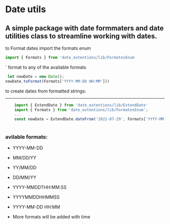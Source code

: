 # Date utils

## A simple package with date formmaters and date utilities class to streamline working with dates. 

to Format dates import the formats enum
```javascript
import { Formats } from 'date_extentions/lib/FormatesEnum
```
`
format to any of the available formats
```javascript
 let newDate = new Date();
newDate.toFormat(Formats['YYYY-MM-DD HH:MM']))
```

to create dates from formatted strings:
___
```javascript
    import { ExtendDate } from 'date_extentions/lib/ExtendDate'
    import { Formats } from 'date_extentions/lib/FormatesEnum';
	...
	const newDate = ExtendDate.dateFrom('2022-07-29', Formats['YYYY-MM-DD']);
	
```
### avilable formats:
* YYYY-MM-DD
* MM/DD/YY
* YY/MM/DD
* DD/MM/YY
* YYYY-MMDDTHH:MM:SS
* YYYYMMDDHHMMSS
* YYYY-MM-DD HH:MM

* More formats will be added with time
